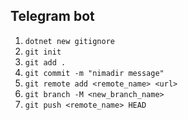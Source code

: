 ## Telegram bot

1. `dotnet new gitignore`
2. `git init`
3. `git add .`
4. `git commit -m "nimadir message"`
5. `git remote add <remote_name> <url>`
6. `git branch -M <new_branch_name>`
7. `git push <remote_name> HEAD`